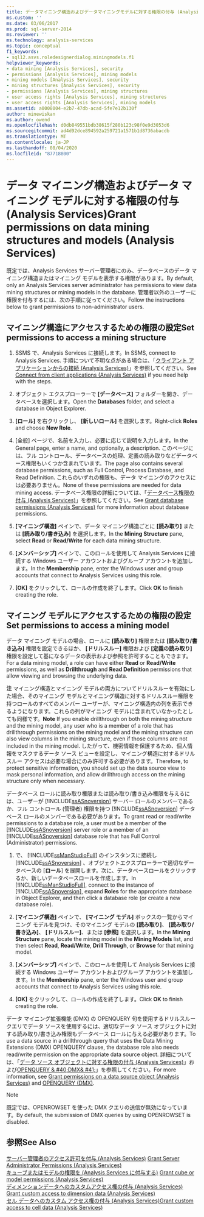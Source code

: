 ```yaml
---
title: データマイニング構造およびデータマイニングモデルに対する権限の付与 (Analysis Services) |Microsoft Docs
ms.custom: ''
ms.date: 03/06/2017
ms.prod: sql-server-2014
ms.reviewer: ''
ms.technology: analysis-services
ms.topic: conceptual
f1_keywords:
- sql12.asvs.roledesignerdialog.miningmodels.f1
helpviewer_keywords:
- data mining [Analysis Services], security
- permissions [Analysis Services], mining models
- mining models [Analysis Services], security
- mining structures [Analysis Services], security
- permissions [Analysis Services], mining structures
- user access rights [Analysis Services], mining structures
- user access rights [Analysis Services], mining models
ms.assetid: a0008004-e2b7-47db-acad-5fe7e12b130f
author: minewiskan
ms.author: owend
ms.openlocfilehash: d0db849551bdb38615f280b123c98f0e9d3053d6
ms.sourcegitcommit: ad4d92dce894592a259721a1571b1d8736abacdb
ms.translationtype: MT
ms.contentlocale: ja-JP
ms.lasthandoff: 08/04/2020
ms.locfileid: "87718800"
---
```

# <a name="grant-permissions-on-data-mining-structures-and-models-analysis-services"></a><span data-ttu-id="77728-102">データ マイニング構造およびデータ マイニング モデルに対する権限の付与 (Analysis Services)</span><span class="sxs-lookup"><span data-stu-id="77728-102">Grant permissions on data mining structures and models (Analysis Services)</span></span>
  <span data-ttu-id="77728-103">既定では、Analysis Services サーバー管理者にのみ、データベースのデータ マイニング構造またはマイニング モデルを表示する権限があります。</span><span class="sxs-lookup"><span data-stu-id="77728-103">By default, only an Analysis Services server administrator has permissions to view data mining structures or mining models in the database.</span></span> <span data-ttu-id="77728-104">管理者以外のユーザーに権限を付与するには、次の手順に従ってください。</span><span class="sxs-lookup"><span data-stu-id="77728-104">Follow the instructions below to grant permissions to non-administrator users.</span></span>  
  
## <a name="set-permissions-to-access-a-mining-structure"></a><span data-ttu-id="77728-105">マイニング構造にアクセスするための権限の設定</span><span class="sxs-lookup"><span data-stu-id="77728-105">Set permissions to access a mining structure</span></span>  
  
1.  <span data-ttu-id="77728-106">SSMS で、Analysis Services に接続します。</span><span class="sxs-lookup"><span data-stu-id="77728-106">In SSMS, connect to Analysis Services.</span></span> <span data-ttu-id="77728-107">手順について不明な点がある場合は、「[クライアント アプリケーションからの接続 &#40;Analysis Services&#41;](../instances/connect-from-client-applications-analysis-services.md)」を参照してください。</span><span class="sxs-lookup"><span data-stu-id="77728-107">See [Connect from client applications &#40;Analysis Services&#41;](../instances/connect-from-client-applications-analysis-services.md) if you need help with the steps.</span></span>  
  
2.  <span data-ttu-id="77728-108">オブジェクト エクスプローラーで **[データベース]** フォルダーを開き、データベースを選択します。</span><span class="sxs-lookup"><span data-stu-id="77728-108">Open the **Databases** folder, and select a database in Object Explorer.</span></span>  
  
3.  <span data-ttu-id="77728-109">**[ロール]** を右クリックし、 **[新しいロール]** を選択します。</span><span class="sxs-lookup"><span data-stu-id="77728-109">Right-click **Roles** and choose **New Role**.</span></span>  
  
4.  <span data-ttu-id="77728-110">[全般] ページで、名前を入力し、必要に応じて説明を入力します。</span><span class="sxs-lookup"><span data-stu-id="77728-110">In the General page, enter a name, and optionally, a description.</span></span> <span data-ttu-id="77728-111">このページには、フル コントロール、データベースの処理、定義の読み取りなどデータベース権限もいくつか含まれています。</span><span class="sxs-lookup"><span data-stu-id="77728-111">The page also contains several database permissions, such as Full Control, Process Database, and Read Definition.</span></span> <span data-ttu-id="77728-112">これらのいずれの権限も、データ マイニングのアクセスには必要ありません。</span><span class="sxs-lookup"><span data-stu-id="77728-112">None of these permissions are needed for data mining access.</span></span> <span data-ttu-id="77728-113">データべース権限の詳細については、「[データベース権限の付与 &#40;Analysis Services&#41;](grant-database-permissions-analysis-services.md)」を参照してください。</span><span class="sxs-lookup"><span data-stu-id="77728-113">See [Grant database permissions &#40;Analysis Services&#41;](grant-database-permissions-analysis-services.md) for more information about database permissions.</span></span>  
  
5.  <span data-ttu-id="77728-114">**[マイニング構造]** ペインで、データ マイニング構造ごとに **[読み取り]** または **[読み取り/書き込み]**  を選択します。</span><span class="sxs-lookup"><span data-stu-id="77728-114">In the **Mining Structure** pane, select **Read** or **Read/Write**  for each data mining structure.</span></span>  
  
6.  <span data-ttu-id="77728-115">**[メンバーシップ]** ペインで、このロールを使用して Analysis Services に接続する Windows ユーザー アカウントおよびグループ アカウントを追加します。</span><span class="sxs-lookup"><span data-stu-id="77728-115">In the **Membership** pane, enter the Windows user and group accounts that connect to Analysis Services using this role.</span></span>  
  
7.  <span data-ttu-id="77728-116">**[OK]** をクリックして、ロールの作成を終了します。</span><span class="sxs-lookup"><span data-stu-id="77728-116">Click **OK** to finish creating the role.</span></span>  
  
## <a name="set-permissions-to-access-a-mining-model"></a><span data-ttu-id="77728-117">マイニング モデルにアクセスするための権限の設定</span><span class="sxs-lookup"><span data-stu-id="77728-117">Set permissions to access a mining model</span></span>  
 <span data-ttu-id="77728-118">データ マイニング モデルの場合、ロールに **[読み取り]** 権限または **[読み取り/書き込み]** 権限を設定できるほか、 **[ドリルスルー]** 権限および **[定義の読み取り]** 権限を設定して基になるデータの表示および参照を許可することもできます。</span><span class="sxs-lookup"><span data-stu-id="77728-118">For a data mining model, a role can have either **Read** or **Read/Write** permissions, as well as **Drillthrough** and **Read Definition** permissions that allow viewing and browsing the underlying data.</span></span>  
  
 <span data-ttu-id="77728-119">**注** マイニング構造とマイニング モデルの両方についてドリルスルーを有効にした場合、そのマイニング モデルとマイニング構造に対するドリルスルー権限を持つロールのすべてのメンバー ユーザーが、マイニング構造内の列を表示できるようになります。これらの列がマイニング モデルに含まれていなかったとしても同様です。</span><span class="sxs-lookup"><span data-stu-id="77728-119">**Note** If you enable drillthrough on both the mining structure and the mining model, any user who is a member of a role that has drillthrough permissions on the mining model and the mining structure can also view columns in the mining structure, even if those columns are not included in the mining model.</span></span> <span data-ttu-id="77728-120">したがって、機密情報を保護するため、個人情報をマスクするデータ ソース ビューを設定し、マイニング構造に対するドリルスルー アクセスは必要な場合にのみ許可する必要があります。</span><span class="sxs-lookup"><span data-stu-id="77728-120">Therefore, to protect sensitive information, you should set up the data source view to mask personal information, and allow drillthrough access on the mining structure only when necessary.</span></span>  
  
 <span data-ttu-id="77728-121">データベース ロールに読み取り権限または読み取り/書き込み権限を与えるには、ユーザーが [!INCLUDE[ssASnoversion](../../includes/ssasnoversion-md.md)] サーバー ロールのメンバーであるか、フル コントロール (管理者) 権限を持つ [!INCLUDE[ssASnoversion](../../includes/ssasnoversion-md.md)] データベース ロールのメンバーである必要があります。</span><span class="sxs-lookup"><span data-stu-id="77728-121">To grant read or read/write permissions to a database role, a user must be a member of the [!INCLUDE[ssASnoversion](../../includes/ssasnoversion-md.md)] server role or a member of an [!INCLUDE[ssASnoversion](../../includes/ssasnoversion-md.md)] database role that has Full Control (Administrator) permissions.</span></span>  
  
1.  <span data-ttu-id="77728-122">で、 [!INCLUDE[ssManStudioFull](../../includes/ssmanstudiofull-md.md)] のインスタンスに接続し [!INCLUDE[ssASnoversion](../../includes/ssasnoversion-md.md)] 、オブジェクトエクスプローラーで適切なデータベースの [**ロール**] を展開します。次に、データベースロールをクリックするか、新しいデータベースロールを作成します。</span><span class="sxs-lookup"><span data-stu-id="77728-122">In [!INCLUDE[ssManStudioFull](../../includes/ssmanstudiofull-md.md)], connect to the instance of [!INCLUDE[ssASnoversion](../../includes/ssasnoversion-md.md)], expand **Roles** for the appropriate database in Object Explorer, and then click a database role (or create a new database role).</span></span>  
  
2.  <span data-ttu-id="77728-123">**[マイニング構造]** ペインで、 **[マイニング モデル]** ボックスの一覧からマイニング モデルを見つけ、そのマイニング モデルの **[読み取り]**、 **[読み取り/書き込み]**、 **[ドリルスルー]**、または **[参照]** を選択します。</span><span class="sxs-lookup"><span data-stu-id="77728-123">In the **Mining Structure** pane, locate the mining model in the **Mining Models** list, and then select **Read**, **Read/Write**, **Drill Through**, or **Browse** for that mining model.</span></span>  
  
3.  <span data-ttu-id="77728-124">**[メンバーシップ]** ペインで、このロールを使用して Analysis Services に接続する Windows ユーザー アカウントおよびグループ アカウントを追加します。</span><span class="sxs-lookup"><span data-stu-id="77728-124">In the **Membership** pane, enter the Windows user and group accounts that connect to Analysis Services using this role.</span></span>  
  
4.  <span data-ttu-id="77728-125">**[OK]** をクリックして、ロールの作成を終了します。</span><span class="sxs-lookup"><span data-stu-id="77728-125">Click **OK** to finish creating the role.</span></span>  
  
 <span data-ttu-id="77728-126">データ マイニング拡張機能 (DMX) の OPENQUERY 句を使用するドリルスルー クエリでデータ ソースを使用するには、適切なデータ ソース オブジェクトに対する読み取り/書き込み権限もデータベース ロールに与える必要があります。</span><span class="sxs-lookup"><span data-stu-id="77728-126">To use a data source in a drillthrough query that uses the Data Mining Extensions (DMX) OPENQUERY clause, the database role also needs read/write permission on the appropriate data source object.</span></span> <span data-ttu-id="77728-127">詳細については、「[データ ソース オブジェクトに対する権限の付与 &#40;Analysis Services&#41;](grant-permissions-on-a-data-source-object-analysis-services.md)」および[OPENQUERY & #40;DMX& #41;](/sql/dmx/source-data-query-openquery)」を参照してください。</span><span class="sxs-lookup"><span data-stu-id="77728-127">For more information, see [Grant permissions on a data source object &#40;Analysis Services&#41;](grant-permissions-on-a-data-source-object-analysis-services.md) and [OPENQUERY &#40;DMX&#41;](/sql/dmx/source-data-query-openquery).</span></span>  
  
> [!NOTE]  
>  <span data-ttu-id="77728-128">既定では、OPENROWSET を使った DMX クエリの送信が無効になっています。</span><span class="sxs-lookup"><span data-stu-id="77728-128">By default, the submission of DMX queries by using OPENROWSET is disabled.</span></span>  
  
## <a name="see-also"></a><span data-ttu-id="77728-129">参照</span><span class="sxs-lookup"><span data-stu-id="77728-129">See Also</span></span>  
 <span data-ttu-id="77728-130">[サーバー管理者のアクセス許可を付与 &#40;Analysis Services&#41;](../instances/grant-server-admin-rights-to-an-analysis-services-instance.md) </span><span class="sxs-lookup"><span data-stu-id="77728-130">[Grant Server Administrator Permissions &#40;Analysis Services&#41;](../instances/grant-server-admin-rights-to-an-analysis-services-instance.md) </span></span>  
 <span data-ttu-id="77728-131">[キューブまたはモデルの権限を &#40;Analysis Services に付与する&#41;](grant-cube-or-model-permissions-analysis-services.md) </span><span class="sxs-lookup"><span data-stu-id="77728-131">[Grant cube or model permissions &#40;Analysis Services&#41;](grant-cube-or-model-permissions-analysis-services.md) </span></span>  
 <span data-ttu-id="77728-132">[ディメンションデータへのカスタムアクセス権の付与 &#40;Analysis Services&#41;](grant-custom-access-to-dimension-data-analysis-services.md) </span><span class="sxs-lookup"><span data-stu-id="77728-132">[Grant custom access to dimension data &#40;Analysis Services&#41;](grant-custom-access-to-dimension-data-analysis-services.md) </span></span>  
 [<span data-ttu-id="77728-133">セル データへのカスタム アクセス権の付与 &#40;Analysis Services&#41;</span><span class="sxs-lookup"><span data-stu-id="77728-133">Grant custom access to cell data &#40;Analysis Services&#41;</span></span>](grant-custom-access-to-cell-data-analysis-services.md)  
  
  
